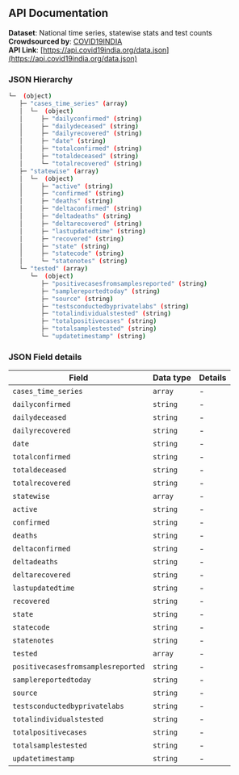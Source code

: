 ## API Documentation  

**Dataset**: National time series, statewise stats and test counts  
**Crowdsourced by**: [COVID19INDIA](https://www.covid19india.org)  
**API Link**: [https://api.covid19india.org/data.json](https://api.covid19india.org/data.json)  

### JSON Hierarchy
```bash
└─  (object)
   ├─ "cases_time_series" (array)
   │  └─  (object)
   │     ├─ "dailyconfirmed" (string)
   │     ├─ "dailydeceased" (string)
   │     ├─ "dailyrecovered" (string)
   │     ├─ "date" (string)
   │     ├─ "totalconfirmed" (string)
   │     ├─ "totaldeceased" (string)
   │     └─ "totalrecovered" (string)
   ├─ "statewise" (array)
   │  └─  (object)
   │     ├─ "active" (string)
   │     ├─ "confirmed" (string)
   │     ├─ "deaths" (string)
   │     ├─ "deltaconfirmed" (string)
   │     ├─ "deltadeaths" (string)
   │     ├─ "deltarecovered" (string)
   │     ├─ "lastupdatedtime" (string)
   │     ├─ "recovered" (string)
   │     ├─ "state" (string)
   │     ├─ "statecode" (string)
   │     └─ "statenotes" (string)
   └─ "tested" (array)
      └─  (object)
         ├─ "positivecasesfromsamplesreported" (string)
         ├─ "samplereportedtoday" (string)
         ├─ "source" (string)
         ├─ "testsconductedbyprivatelabs" (string)
         ├─ "totalindividualstested" (string)
         ├─ "totalpositivecases" (string)
         ├─ "totalsamplestested" (string)
         └─ "updatetimestamp" (string)

```


### JSON Field details
| Field | Data type | Details |
| ----- | --------- | ------- |
| `cases_time_series` |  `array` | - |
| `dailyconfirmed` |  `string` | - |
| `dailydeceased` |  `string` | - |
| `dailyrecovered` |  `string` | - |
| `date` |  `string` | - |
| `totalconfirmed` |  `string` | - |
| `totaldeceased` |  `string` | - |
| `totalrecovered` |  `string` | - |
| `statewise` |  `array` | - |
| `active` |  `string` | - |
| `confirmed` |  `string` | - |
| `deaths` |  `string` | - |
| `deltaconfirmed` |  `string` | - |
| `deltadeaths` |  `string` | - |
| `deltarecovered` |  `string` | - |
| `lastupdatedtime` |  `string` | - |
| `recovered` |  `string` | - |
| `state` |  `string` | - |
| `statecode` |  `string` | - |
| `statenotes` |  `string` | - |
| `tested` |  `array` | - |
| `positivecasesfromsamplesreported` |  `string` | - |
| `samplereportedtoday` |  `string` | - |
| `source` |  `string` | - |
| `testsconductedbyprivatelabs` |  `string` | - |
| `totalindividualstested` |  `string` | - |
| `totalpositivecases` |  `string` | - |
| `totalsamplestested` |  `string` | - |
| `updatetimestamp` |  `string` | - |

